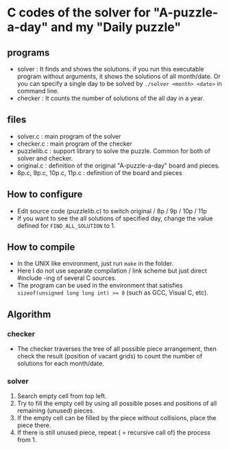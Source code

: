 # C codes of the solver for "A-puzzle-a-day" and my "Daily puzzle"

## programs

* solver : It finds and shows the solutions. if you run this executable program without arguments, it shows the solutions of all month/date. Or you can specify a single day to be solved by `./solver <month> <date>` in command line.
* checker : It counts the number of solutions of the all day in a year. 

## files
* solver.c : main program of the solver
* checker.c : main program of the checker
* puzzlelib.c : support library to solve the puzzle. Common for both of solver and checker.
* original.c : definition of the original "A-puzzle-a-day" board and pieces.
* 8p.c, 9p.c, 10p.c, 11p.c : definition of the board and pieces

## How to configure

* Edit source code (puzzlelib.c) to switch original / 8p / 9p / 10p / 11p
* If you want to see the all solutions of specified day, change the value defined for `FIND_ALL_SOLUTION` to 1.

## How to compile

* In the UNIX like environment, just run `make` in the folder.
* Here I do not use separate compilation / link scheme but just direct #include -ing of several C sources.
* The program can be used in the environment that satisfies `sizeof(unsigned long long int) >= 8` (such as GCC, Visual C, etc).

## Algorithm

### checker
* The checker traverses the tree of all possible piece arrangement, then check the result (position of vacant grids) to count the number of solutions for each month/date.

### solver

1. Search empty cell from top left.
2. Try to fill the empty cell by using all possible poses and positions of all remaining (unused) pieces.
3. If the empty cell can be filled by the piece without collisions, place the piece there.
4. If there is still unused piece, repeat ( = recursive call of) the process from 1.
